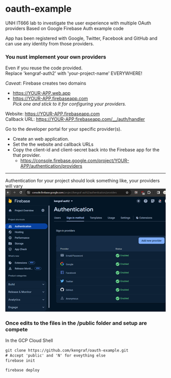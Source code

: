 # oauth-example

UNH IT666 lab to investigate the user experience with multiple OAuth providers
Based on Google Firebase Auth example code

App has been registered with Google, Twitter, Facebook and GitHub and can use any identity from those providers.

### You nust implement your own providers
Even if you reuse the code provided.  
Replace 'kengraf-auth2' with 'your-project-name' EVERYWHERE!

*Caveat*: Firebase creates two domains
- https://YOUR-APP.web.app
- https://YOUR-APP.firebaseapp.com  
*Pick one and stick to it for configuring your providers.*

Website: https://YOUR-APP.firebaseapp.com  
Callback URL: https://YOUR-APP.firebaseapp.com/__/auth/handler

Go to the developer portal for your specific provider(s).
- Create an web application.
- Set the the website and callback URLs
- Copy the client-id and client-secret back into the Firebase app for the that provider.
  - https://console.firebase.google.com/project/YOUR-APP/authentication/providers
---
Authentication for your project should look something like, your providers will vary  
![](fire-auth.png)

### Once edits to the files in the /public folder and setup are compete
In the GCP Cloud Shell
```
git clone https://github.com/kengraf/oauth-example.git
# Accept 'public' and 'N' for eveything else
firebase init
```
```
firebase deploy
```

